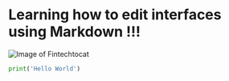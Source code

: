 # Learning how to edit interfaces using Markdown !!!
![Image of Fintechtocat](https://octodex.github.com/images/Fintechtocat.png)

``` Python
print('Hello World')
```
